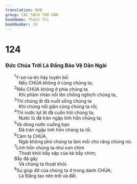 ```yaml
---
translation: NVB
group: CÁC SÁCH THƠ-VĂN
bookName: Thánh Thi 
bookNumber: 19
---
```


<div class="title"><h1>124</h1><h3>Đức Chúa Trời Là Đấng Bảo Vệ Dân Ngài </h3></div>
<span class="verse thi_124_1">  <sup>1</sup>Y-sơ-ra-ên hãy tuyên bố: <br/>   Nếu CHÚA không ở cùng chúng ta; <br/></span>
<span class="verse thi_124_2">  <sup>2</sup>Nếu CHÚA không ở phía chúng ta <br/>   Khi phàm nhân nổi lên chống nghịch chúng ta, <br/></span>
<span class="verse thi_124_3">  <sup>3</sup>Thì chúng ắt đã nuốt sống chúng ta <br/>   Khi chúng nổi giận cùng chúng ta rồi; <br/></span>
<span class="verse thi_124_4">  <sup>4</sup>Thì nước lụt ắt đã cuốn trôi chúng ta; <br/>   Nước lũ đã tràn ngập linh hồn chúng ta; <br/></span>
<span class="verse thi_124_5">  <sup>5</sup>Và dòng nước cuồng bạo <br/>   Đã tràn ngập linh hồn chúng ta rồi. <br/></span>
<span class="verse thi_124_6">  <sup>6</sup>Cảm tạ CHÚA, <br/>   Ngài không phó chúng ta làm mồi cho răng chúng nó. <br/></span>
<span class="verse thi_124_7">  <sup>7</sup>Linh hồn chúng ta như con chim <br/>   Thoát khỏi bẫy sập của kẻ bẫy chim; <br/>  Bẫy đã gãy <br/>   Và chúng ta thoát khỏi. <br/></span>
<span class="verse thi_124_8">  <sup>8</sup>Sự giúp đỡ của chúng ta ở trong danh CHÚA; <br/>   Là Đấng tạo nên trời và đất. <br/></span>
